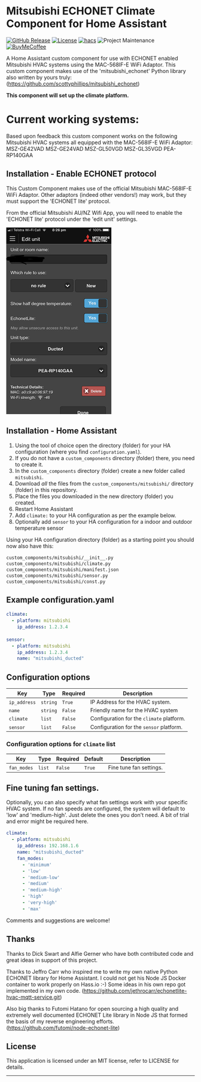 # Mitsubishi ECHONET Climate Component for Home Assistant

[![GitHub Release][releases-shield]][releases]
[![License][license-shield]](LICENSE)
[![hacs][hacsbadge]][hacs]
![Project Maintenance][maintenance-shield]
[![BuyMeCoffee][buymecoffeebadge]][buymecoffee]


A Home Assistant custom component for use with ECHONET enabled Mitsubishi
HVAC systems using the MAC-568IF-E WiFi Adaptor.
This custom component makes use of the 'mitsubishi_echonet'
Python library also written by yours truly:
(https://github.com/scottyphillips/mitsubishi_echonet)

**This component will set up the climate platform.**

# Current working systems:
Based upon feedback this custom component works on the following Mitsubishi
HVAC systems all equipped with the MAC-568IF-E WiFi Adaptor:
MSZ-GE42VAD
MSZ-GE24VAD
MSZ-GL50VGD
MSZ-GL35VGD
PEA-RP140GAA

## Installation - Enable ECHONET protocol
This Custom Component makes use of the official Mitsubishi MAC-568IF-E WiFi
Adaptor. Other adaptors (indeed other vendors!) may work, but they
must support the 'ECHONET lite' protocol.

From the official Mitsubishi AU/NZ Wifi App, you will need to enable
the 'ECHONET lite' protocol under the 'edit unit' settings.

![echonet][echonetimg]

## Installation - Home Assistant
1. Using the tool of choice open the directory (folder) for your HA configuration (where you find `configuration.yaml`).
2. If you do not have a `custom_components` directory (folder) there, you need to create it.
3. In the `custom_components` directory (folder) create a new folder called `mitsubishi`.
4. Download _all_ the files from the `custom_components/mitsubishi/` directory (folder) in this repository.
5. Place the files you downloaded in the new directory (folder) you created.
6. Restart Home Assistant
7. Add `climate:` to your HA configuration as per the example below.
8. Optionally add `sensor` to your HA configuration for a indoor and outdoor temperature sensor

Using your HA configuration directory (folder) as a starting point you should now also have this:

```text
custom_components/mitsubishi/__init__.py
custom_components/mitsubishi/climate.py
custom_components/mitsubishi/manifest.json
custom_components/mitsubishi/sensor.py
custom_components/mitsubishi/const.py
```

## Example configuration.yaml
```yaml
climate:
  - platform: mitsubishi
    ip_address: 1.2.3.4

sensor:
  - platform: mitsubishi
    ip_address: 1.2.3.4
    name: "mitsubishi_ducted"
```

## Configuration options

Key | Type | Required | Description
-- | -- | -- | --
`ip_address` | `string` | `True` | IP Address for the HVAC system.
`name` | `string` | `False` | Friendly name for the HVAC system
`climate` | `list` | `False` | Configuration for the `climate` platform.
`sensor` | `list` | `False` | Configuration for the `sensor` platform.

### Configuration options for `climate` list

Key | Type | Required | Default | Description
-- | -- | -- | -- | --
`fan_modes` | `list` | `False` | `True` | Fine tune fan settings.

## Fine tuning fan settings.
Optionally, you can also specify what fan settings work with your specific
HVAC system. If no fan speeds are configured, the system will default to 'low'
and 'medium-high'. Just delete the ones you don't need.
A bit of trial and error might be required here.

```yaml
climate:
  - platform: mitsubishi
    ip_address: 192.168.1.6
    name: "mitsubishi_ducted"
    fan_modes:
      - 'minimum'
      - 'low'
      - 'medium-low'
      - 'medium'
      - 'medium-high'
      - 'high'
      - 'very-high'
      - 'max'
```
Comments and suggestions are welcome!

## Thanks
Thanks to Dick Swart and Alfie Gerner who have both contributed code and great
ideas in support of this project.

Thanks to Jeffro Carr who inspired me to write my own native Python ECHONET
library for Home Assistant. I could not get his Node JS Docker container
to work properly on Hass.io :-)
Some ideas in his own repo got implemented in my own code.
(https://github.com/jethrocarr/echonetlite-hvac-mqtt-service.git)

Also big thanks to Futomi Hatano for open sourcing a high quality and
extremely well documented ECHONET Lite library in Node JS that formed
the basis of my reverse engineering efforts.
(https://github.com/futomi/node-echonet-lite)


## License

This application is licensed under an MIT license, refer to LICENSE for details.

***
[mitsubishi_hass]: https://github.com/scottyphillips/mitsubishi_hass
[hacs]: https://github.com/custom-components/hacs
[hacsbadge]: https://img.shields.io/badge/HACS-Default-orange.svg?style=for-the-badge
[releases-shield]: https://img.shields.io/github/release/scottyphillips/mitsubishi_hass.svg?style=for-the-badge
[releases]: https://github.com/scottyphillips/mitsubishi_hass/releases
[license-shield]:https://img.shields.io/github/license/scottyphillips/mitsubishi_hass?style=for-the-badge
[buymecoffee]: https://www.buymeacoffee.com/RgKWqyt?style=for-the-badge
[buymecoffeebadge]: https://img.shields.io/badge/buy%20me%20a%20coffee-donate-yellow.svg?style=for-the-badge
[maintenance-shield]: https://img.shields.io/badge/Maintainer-Scott%20Phillips-blue?style=for-the-badge
[echonetimg]: ECHONET.jpeg
